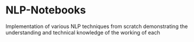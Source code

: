 # NLP-Notebooks
Implementation of various NLP techniques from scratch demonstrating the understanding and technical knowledge of the working of each
